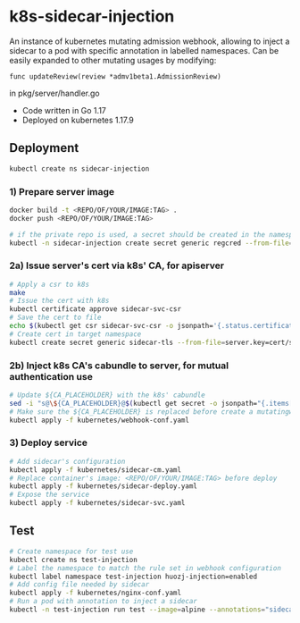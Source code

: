 # k8s-sidecar-injection
An instance of kubernetes mutating admission webhook, allowing to inject a sidecar to a pod with specific annotation in labelled namespaces. 
Can be easily expanded to other mutating usages by modifying:
```
func updateReview(review *admv1beta1.AdmissionReview) 
```
in pkg/server/handler.go 

- Code written in Go 1.17
- Deployed on kubernetes 1.17.9

## Deployment
```bash
kubectl create ns sidecar-injection
```

### 1) Prepare server image
```bash
docker build -t <REPO/OF/YOUR/IMAGE:TAG> .
docker push <REPO/OF/YOUR/IMAGE:TAG>

# if the private repo is used, a secret should be created in the namespace to allow pulling
kubectl -n sidecar-injection create secret generic regcred --from-file=.dockerconfigjson=/PATH/TO/config.json --type=kubernetes.io/dockerconfigjson
```

### 2a) Issue server's cert via k8s' CA, for apiserver
```bash
# Apply a csr to k8s
make
# Issue the cert with k8s
kubectl certificate approve sidecar-svc-csr
# Save the cert to file
echo $(kubectl get csr sidecar-svc-csr -o jsonpath='{.status.certificate}') | base64 -d > cert/server.crt
# Create cert in target namespace
kubectl create secret generic sidecar-tls --from-file=server.key=cert/server.key --from-file=server.crt=cert/server.crt --dry-run=client -o yaml | kubectl -n sidecar-injection apply -f -
```

### 2b) Inject k8s CA's cabundle to server, for mutual authentication use 
```bash
# Update ${CA_PLACEHOLDER} with the k8s' cabundle
sed -i "s@\${CA_PLACEHOLDER}@$(kubectl get secret -o jsonpath="{.items[?(@.type==\"kubernetes.io/service-account-token\")].data['ca\.crt']}")@" kubernetes/webhook-conf.yaml
# Make sure the ${CA_PLACEHOLDER} is replaced before create a mutatingwebhookconfiguration
kubectl apply -f kubernetes/webhook-conf.yaml
```

### 3) Deploy service 
```bash
# Add sidecar's configuration
kubectl apply -f kubernetes/sidecar-cm.yaml
# Replace container's image: <REPO/OF/YOUR/IMAGE:TAG> before deploy
kubectl apply -f kubernetes/sidecar-deploy.yaml
# Expose the service
kubectl apply -f kubernetes/sidecar-svc.yaml
```

## Test
```bash
# Create namespace for test use
kubectl create ns test-injection
# Label the namespace to match the rule set in webhook configuration
kubectl label namespace test-injection huozj-injection=enabled
# Add config file needed by sidecar
kubectl apply -f kubernetes/nginx-conf.yaml
# Run a pod with annotation to inject a sidecar
kubectl -n test-injection run test --image=alpine --annotations="sidecar.huozj.io/inject=true" --restart=Never -- sleep infinity
```
